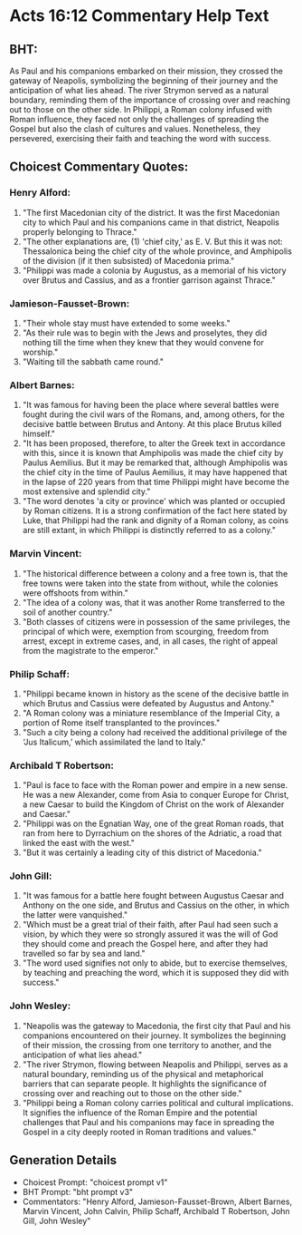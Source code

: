 # Acts 16:12 Commentary Help Text

## BHT:
As Paul and his companions embarked on their mission, they crossed the gateway of Neapolis, symbolizing the beginning of their journey and the anticipation of what lies ahead. The river Strymon served as a natural boundary, reminding them of the importance of crossing over and reaching out to those on the other side. In Philippi, a Roman colony infused with Roman influence, they faced not only the challenges of spreading the Gospel but also the clash of cultures and values. Nonetheless, they persevered, exercising their faith and teaching the word with success.

## Choicest Commentary Quotes:
### Henry Alford:
1. "The first Macedonian city of the district. It was the first Macedonian city to which Paul and his companions came in that district, Neapolis properly belonging to Thrace."
2. "The other explanations are, (1) 'chief city,' as E. V. But this it was not: Thessalonica being the chief city of the whole province, and Amphipolis of the division (if it then subsisted) of Macedonia prima."
3. "Philippi was made a colonia by Augustus, as a memorial of his victory over Brutus and Cassius, and as a frontier garrison against Thrace."

### Jamieson-Fausset-Brown:
1. "Their whole stay must have extended to some weeks." 
2. "As their rule was to begin with the Jews and proselytes, they did nothing till the time when they knew that they would convene for worship." 
3. "Waiting till the sabbath came round."

### Albert Barnes:
1. "It was famous for having been the place where several battles were fought during the civil wars of the Romans, and, among others, for the decisive battle between Brutus and Antony. At this place Brutus killed himself." 
2. "It has been proposed, therefore, to alter the Greek text in accordance with this, since it is known that Amphipolis was made the chief city by Paulus Aemilius. But it may be remarked that, although Amphipolis was the chief city in the time of Paulus Aemilius, it may have happened that in the lapse of 220 years from that time Philippi might have become the most extensive and splendid city." 
3. "The word denotes 'a city or province' which was planted or occupied by Roman citizens. It is a strong confirmation of the fact here stated by Luke, that Philippi had the rank and dignity of a Roman colony, as coins are still extant, in which Philippi is distinctly referred to as a colony."

### Marvin Vincent:
1. "The historical difference between a colony and a free town is, that the free towns were taken into the state from without, while the colonies were offshoots from within."
2. "The idea of a colony was, that it was another Rome transferred to the soil of another country."
3. "Both classes of citizens were in possession of the same privileges, the principal of which were, exemption from scourging, freedom from arrest, except in extreme cases, and, in all cases, the right of appeal from the magistrate to the emperor."

### Philip Schaff:
1. "Philippi became known in history as the scene of the decisive battle in which Brutus and Cassius were defeated by Augustus and Antony." 
2. "A Roman colony was a miniature resemblance of the Imperial City, a portion of Rome itself transplanted to the provinces." 
3. "Such a city being a colony had received the additional privilege of the ‘Jus Italicum,’ which assimilated the land to Italy."

### Archibald T Robertson:
1. "Paul is face to face with the Roman power and empire in a new sense. He was a new Alexander, come from Asia to conquer Europe for Christ, a new Caesar to build the Kingdom of Christ on the work of Alexander and Caesar." 
2. "Philippi was on the Egnatian Way, one of the great Roman roads, that ran from here to Dyrrachium on the shores of the Adriatic, a road that linked the east with the west." 
3. "But it was certainly a leading city of this district of Macedonia."

### John Gill:
1. "It was famous for a battle here fought between Augustus Caesar and Anthony on the one side, and Brutus and Cassius on the other, in which the latter were vanquished."
2. "Which must be a great trial of their faith, after Paul had seen such a vision, by which they were so strongly assured it was the will of God they should come and preach the Gospel here, and after they had travelled so far by sea and land."
3. "The word used signifies not only to abide, but to exercise themselves, by teaching and preaching the word, which it is supposed they did with success."

### John Wesley:
1. "Neapolis was the gateway to Macedonia, the first city that Paul and his companions encountered on their journey. It symbolizes the beginning of their mission, the crossing from one territory to another, and the anticipation of what lies ahead."
2. "The river Strymon, flowing between Neapolis and Philippi, serves as a natural boundary, reminding us of the physical and metaphorical barriers that can separate people. It highlights the significance of crossing over and reaching out to those on the other side."
3. "Philippi being a Roman colony carries political and cultural implications. It signifies the influence of the Roman Empire and the potential challenges that Paul and his companions may face in spreading the Gospel in a city deeply rooted in Roman traditions and values."


## Generation Details
- Choicest Prompt: "choicest prompt v1"
- BHT Prompt: "bht prompt v3"
- Commentators: "Henry Alford, Jamieson-Fausset-Brown, Albert Barnes, Marvin Vincent, John Calvin, Philip Schaff, Archibald T Robertson, John Gill, John Wesley"
